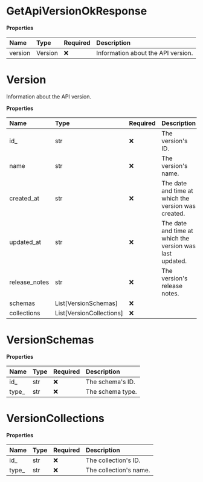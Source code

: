 # GetApiVersionOkResponse

**Properties**

| Name    | Type    | Required | Description                        |
| :------ | :------ | :------- | :--------------------------------- |
| version | Version | ❌       | Information about the API version. |

# Version

Information about the API version.

**Properties**

| Name          | Type                     | Required | Description                                              |
| :------------ | :----------------------- | :------- | :------------------------------------------------------- |
| id\_          | str                      | ❌       | The version's ID.                                        |
| name          | str                      | ❌       | The version's name.                                      |
| created_at    | str                      | ❌       | The date and time at which the version was created.      |
| updated_at    | str                      | ❌       | The date and time at which the version was last updated. |
| release_notes | str                      | ❌       | The version's release notes.                             |
| schemas       | List[VersionSchemas]     | ❌       |                                                          |
| collections   | List[VersionCollections] | ❌       |                                                          |

# VersionSchemas

**Properties**

| Name   | Type | Required | Description      |
| :----- | :--- | :------- | :--------------- |
| id\_   | str  | ❌       | The schema's ID. |
| type\_ | str  | ❌       | The schema type. |

# VersionCollections

**Properties**

| Name   | Type | Required | Description            |
| :----- | :--- | :------- | :--------------------- |
| id\_   | str  | ❌       | The collection's ID.   |
| type\_ | str  | ❌       | The collection's name. |
